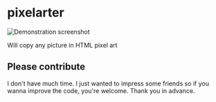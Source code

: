 # pixelarter

![Demonstration screenshot](https://i.ibb.co/9VLfZJ4/Capture-d-e-cran-2021-06-16-a-03-04-39.png)

Will copy any picture in HTML pixel art

## Please contribute

I don't have much time. I just wanted to impress some friends so if you wanna improve the code, you're welcome. 
Thank you in advance.
